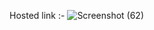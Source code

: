  Hosted link :- 
![Screenshot (62)](https://github.com/mohdshazil/iframe/assets/129063461/1d517172-082b-4d50-ab71-bc60a33a50c4)
